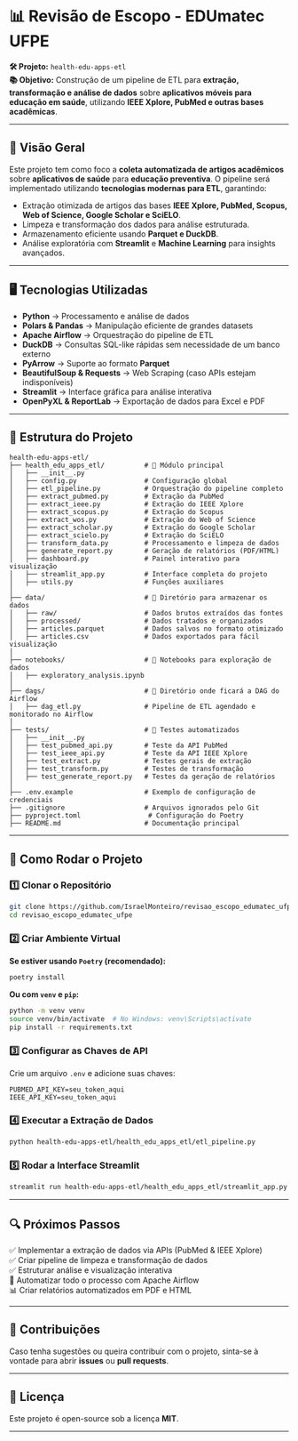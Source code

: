 # **📊 Revisão de Escopo - EDUmatec UFPE**

**🛠 Projeto:** `health-edu-apps-etl`  
**📚 Objetivo:** Construção de um pipeline de ETL para **extração, transformação e análise de dados** sobre **aplicativos móveis para educação em saúde**, utilizando **IEEE Xplore, PubMed e outras bases acadêmicas**.

---

## **📌 Visão Geral**
Este projeto tem como foco a **coleta automatizada de artigos acadêmicos** sobre **aplicativos de saúde** para **educação preventiva**. O pipeline será implementado utilizando **tecnologias modernas para ETL**, garantindo:
- Extração otimizada de artigos das bases **IEEE Xplore, PubMed, Scopus, Web of Science, Google Scholar e SciELO**.
- Limpeza e transformação dos dados para análise estruturada.
- Armazenamento eficiente usando **Parquet e DuckDB**.
- Análise exploratória com **Streamlit** e **Machine Learning** para insights avançados.

---

## **🖥️ Tecnologias Utilizadas**
- **Python** → Processamento e análise de dados
- **Polars & Pandas** → Manipulação eficiente de grandes datasets
- **Apache Airflow** → Orquestração do pipeline de ETL
- **DuckDB** → Consultas SQL-like rápidas sem necessidade de um banco externo
- **PyArrow** → Suporte ao formato **Parquet**
- **BeautifulSoup & Requests** → Web Scraping (caso APIs estejam indisponíveis)
- **Streamlit** → Interface gráfica para análise interativa
- **OpenPyXL & ReportLab** → Exportação de dados para Excel e PDF

---

## **📂 Estrutura do Projeto**
```
health-edu-apps-etl/
├── health_edu_apps_etl/          # 📌 Módulo principal
│   ├── __init__.py
│   ├── config.py                 # Configuração global
│   ├── etl_pipeline.py           # Orquestração do pipeline completo
│   ├── extract_pubmed.py         # Extração da PubMed
│   ├── extract_ieee.py           # Extração do IEEE Xplore
│   ├── extract_scopus.py         # Extração do Scopus
│   ├── extract_wos.py            # Extração do Web of Science
│   ├── extract_scholar.py        # Extração do Google Scholar
│   ├── extract_scielo.py         # Extração do SciELO
│   ├── transform_data.py         # Processamento e limpeza de dados
│   ├── generate_report.py        # Geração de relatórios (PDF/HTML)
│   ├── dashboard.py              # Painel interativo para visualização
│   ├── streamlit_app.py          # Interface completa do projeto
│   ├── utils.py                  # Funções auxiliares
│
├── data/                         # 📂 Diretório para armazenar os dados
│   ├── raw/                      # Dados brutos extraídos das fontes
│   ├── processed/                # Dados tratados e organizados
│   ├── articles.parquet          # Dados salvos no formato otimizado
│   ├── articles.csv              # Dados exportados para fácil visualização
│
├── notebooks/                    # 📂 Notebooks para exploração de dados
│   ├── exploratory_analysis.ipynb
│
├── dags/                         # 📂 Diretório onde ficará a DAG do Airflow
│   ├── dag_etl.py                # Pipeline de ETL agendado e monitorado no Airflow
│
├── tests/                        # 📂 Testes automatizados
│   ├── __init__.py
│   ├── test_pubmed_api.py        # Teste da API PubMed
│   ├── test_ieee_api.py          # Teste da API IEEE Xplore
│   ├── test_extract.py           # Testes gerais de extração
│   ├── test_transform.py         # Testes de transformação
│   ├── test_generate_report.py   # Testes da geração de relatórios
│
├── .env.example                  # Exemplo de configuração de credenciais
├── .gitignore                    # Arquivos ignorados pelo Git
├── pyproject.toml                 # Configuração do Poetry
├── README.md                     # Documentação principal

```

---

## **🚀 Como Rodar o Projeto**
### **1️⃣ Clonar o Repositório**
```bash
git clone https://github.com/IsraelMonteiro/revisao_escopo_edumatec_ufpe.git
cd revisao_escopo_edumatec_ufpe
```

### **2️⃣ Criar Ambiente Virtual**
**Se estiver usando `Poetry` (recomendado):**
```bash
poetry install
```
**Ou com `venv` e `pip`:**
```bash
python -m venv venv
source venv/bin/activate  # No Windows: venv\Scripts\activate
pip install -r requirements.txt
```

### **3️⃣ Configurar as Chaves de API**
Crie um arquivo `.env` e adicione suas chaves:
```
PUBMED_API_KEY=seu_token_aqui
IEEE_API_KEY=seu_token_aqui
```

### **4️⃣ Executar a Extração de Dados**
```bash
python health-edu-apps-etl/health_edu_apps_etl/etl_pipeline.py
```

### **5️⃣ Rodar a Interface Streamlit**
```bash
streamlit run health-edu-apps-etl/health_edu_apps_etl/streamlit_app.py
```

---

## **🔍 Próximos Passos**
✅ Implementar a extração de dados via APIs (PubMed & IEEE Xplore)  
✅ Criar pipeline de limpeza e transformação de dados  
✅ Estruturar análise e visualização interativa  
🚀 Automatizar todo o processo com Apache Airflow  
📊 Criar relatórios automatizados em PDF e HTML  

---

## **🤝 Contribuições**
Caso tenha sugestões ou queira contribuir com o projeto, sinta-se à vontade para abrir **issues** ou **pull requests**.  

---

## **📜 Licença**
Este projeto é open-source sob a licença **MIT**.

---
